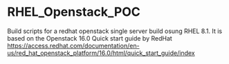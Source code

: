 # RHEL_Openstack_POC
Build scripts for a redhat openstack single server build osung RHEL 8.1.
It is based on the Openstack 16.0 Quick start guide by RedHat
https://access.redhat.com/documentation/en-us/red_hat_openstack_platform/16.0/html/quick_start_guide/index
